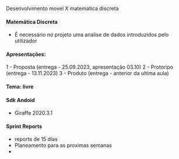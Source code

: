 
Desenvolvimento movel X matematica discreta 


#### Matemática Discreta
 - É necessário no projeto uma analise de dados introduzidos pelo utilizador


#### Apresentações:
 1 - Proposta (entrega - 25.09.2023, apresentação 03.10)
 2 - Protoripo (entrega - 13.11.2023)
 3 - Produto (entrega - anterior da ultima aula)

#### Tema: livre

#### Sdk Andoid
 - Giraffe 2020.3.1

#### Sprint Reports
  - reports de 15 dias 
  - Planeamento para as proximas semanas
- 